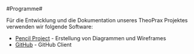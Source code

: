 #Programme#

Für die Entwicklung und die Dokumentation unseres TheoPrax Projektes verwenden wir folgende Software:

- [Pencil Project](http://pencil.evolus.vn/) - Erstellung von Diagrammen und Wireframes
- [GitHub](https://windows.github.com/) - GitHub Client
